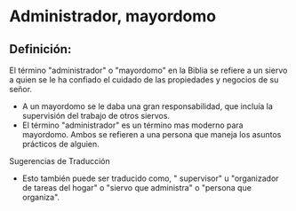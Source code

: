 # Administrador, mayordomo

## Definición: 

El término "administrador" o "mayordomo" en la Biblia se refiere a un siervo a quien se le ha confiado el cuidado  de las propiedades y negocios de su señor.

* A un mayordomo se le daba una gran responsabilidad,  que incluía la supervisión del trabajo de otros siervos.
* El término "administrador" es un término mas moderno para mayordomo. Ambos se refieren a una persona que maneja los asuntos prácticos de alguien.

Sugerencias de Traducción

* Esto también puede ser traducido como, " supervisor" u "organizador de tareas del hogar" o "siervo que administra" o "persona que organiza".

